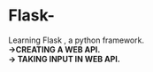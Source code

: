 # Flask-
Learning Flask , a python framework.<br>
**->CREATING A WEB API.**<BR>
**-> TAKING INPUT IN WEB API.**<br>

